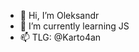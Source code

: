 - 👋 Hi, I’m Oleksandr
- 🌱 I’m currently learning JS
- 📫 TLG: @Karto4an

<!---
Karto4an/Karto4an is a ✨ special ✨ repository because its `README.md` (this file) appears on your GitHub profile.
You can click the Preview link to take a look at your changes.
--->
